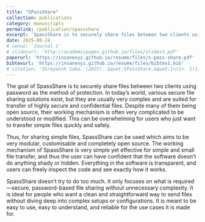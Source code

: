 ```yaml
---
title: "SPassShare"
collection: publications
category: manuscripts
permalink: /publication/spassshare
excerpt: 'SpassShare is to securely share files between two clients using password as the method of protection'
date: 2025-08-24
# venue: 'Journal 1'
# slidesurl: 'http://academicpages.github.io/files/slides1.pdf'
paperurl: 'https://insanexyz.github.io/resume/files/s-pass-share.pdf'
bibtexurl: 'https://insanexyz.github.io/resume/files/bibtex1.bib'
# citation: 'Shreyansh Saha. (2025). &quot;SPassShare.&quot;1</i>. 1(1).'
---
```

The goal of SpassShare is to securely share files between two clients using password as the method
of protection. In today’s world, various secure file sharing solutions exist, but they are usually very
complex and are suited for transfer of highly secure and confidential files. Despite many of them
being open source, their working mechanism is often very complicated to be understood or modified.
This can be overwhelming for users who just want to transfer simple files quickly and safely.

Thus, for sharing simple files, SpassShare can be used which aims to be very modular, customisable
and completely open source. The working mechanism of SpassShare is very simple yet effective for
simple and small file transfer, and thus the user can have confident that the software doesn’t do
anything shady or hidden. Everything in the software is transparent, and users can freely inspect the
code and see exactly how it works.

SpassShare doesn’t try to do too much. It only focuses on what is required—secure, password-based
file sharing without unnecessary complexity. It is ideal for people who want a clean and
straightforward way to send files without diving deep into complex setups or configurations. It is
meant to be easy to use, easy to understand, and reliable for the use cases it is made for.
